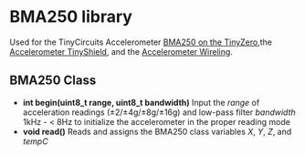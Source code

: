 # BMA250 library

Used for the TinyCircuits Accelerometer [BMA250 on the TinyZero](https://tinycircuits.com/collections/processors/products/tinyzero-processor?variant=21137366515796),the [Accelerometer TinyShield](https://tinycircuits.com/collections/sensors/products/accelerometer-tinyshield), and the [Accelerometer Wireling](https://tinycircuits.com/collections/wireling-sensors/products/accelerometer-wireling-bma250). 

## BMA250 Class

* **int begin(uint8_t range, uint8_t bandwidth)** Input the *range* of acceleration readings (±2/±4g/±8g/±16g) and low-pass filter *bandwidth* 1kHz - < 8Hz to initialize the accelerometer in the proper reading mode
* **void read()** Reads and assigns the BMA250 class variables *X*, *Y*, *Z*, and *tempC*
